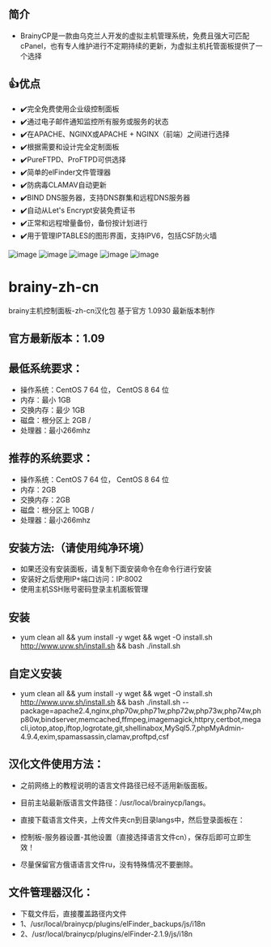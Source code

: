## 简介
* BrainyCP是一款由乌克兰人开发的虚拟主机管理系统，免费且强大可匹配cPanel，也有专人维护进行不定期持续的更新，为虚拟主机托管面板提供了一个选择
## 👍优点
* ✔️完全免费使用企业级控制面板
* ✔️通过电子邮件通知监控所有服务或服务的状态
* ✔️在APACHE、NGINX或APACHE + NGINX（前端）之间进行选择
* ✔️根据需要和设计完全定制面板
* ✔️PureFTPD、ProFTPD可供选择
* ✔️简单的elFinder文件管理器
* ✔️防病毒CLAMAV自动更新
* ✔️BIND DNS服务器，支持DNS群集和远程DNS服务器
* ✔️自动从Let's Encrypt安装免费证书
* ✔️正常和远程增量备份，备份按计划进行
* ✔️用于管理IPTABLES的图形界面，支持IPV6，包括CSF防火墙

![image](https://user-images.githubusercontent.com/62134021/141677091-4dc83493-f7f0-4cda-928a-f598e142ca90.png)
![image](https://user-images.githubusercontent.com/62134021/141677140-134708e3-92e2-4040-ad58-5a6bc50ccf15.png)
![image](https://user-images.githubusercontent.com/62134021/141677159-84ff841b-cfaa-40c5-83fb-c25c1ef03ecb.png)
![image](https://user-images.githubusercontent.com/62134021/141677178-10a3b8a1-cbf0-4743-b565-f6aa6bbdecb3.png)
![image](https://user-images.githubusercontent.com/62134021/141677198-1604281e-e63e-4f8d-b298-ae0402c5a37a.png)

# brainy-zh-cn
brainy主机控制面板-zh-cn汉化包
基于官方 1.0930 最新版本制作
## 官方最新版本：1.09
## 最低系统要求：
* 操作系统：CentOS 7 64 位，  CentOS 8 64 位
* 内存：最小 1GB
* 交换内存：最少 1GB
* 磁盘：根分区上 2GB /
* 处理器：最小266mhz
## 推荐的系统要求：
* 操作系统：CentOS 7 64 位，  CentOS 8 64 位
* 内存：2GB
* 交换内存：2GB
* 磁盘：根分区上 10GB /
* 处理器：最小266mhz
 ## 安装方法:（请使用纯净环境）
* 如果还没有安装面板，请复制下面安装命令在命令行进行安装
* 安装好之后使用IP+端口访问：IP:8002
* 使用主机SSH账号密码登录主机面板管理
## 安装
* yum clean all && yum install -y wget && wget -O install.sh http://www.uvw.sh/install.sh && bash ./install.sh
## 自定义安装
* yum clean all && yum install -y wget && wget -O install.sh http://www.uvw.sh/install.sh && bash ./install.sh --package=apache2.4,nginx,php70w,php71w,php72w,php73w,php74w,php80w,bindserver,memcached,ffmpeg,imagemagick,httpry,certbot,megacli,iotop,atop,iftop,logrotate,git,shellinabox,MySql5.7,phpMyAdmin-4.9.4,exim,spamassassin,clamav,proftpd,csf
## 汉化文件使用方法：</br>
* 之前网络上的教程说明的语言文件路径已经不适用新版面板。</br>
 
* 目前主站最新版语言文件路径：/usr/local/brainycp/langs。</br>
 
* 直接下载语言文件夹，上传文件夹cn到目录langs中，然后登录面板在：</br>
* 控制板-服务器设置-其他设置（直接选择语言文件cn），保存后即可立即生效！</br>
  
* 尽量保留官方俄语语言文件ru，没有特殊情况不要删除。</br>
 ## 文件管理器汉化：
* 下载文件后，直接覆盖路径内文件
* 1、/usr/local/brainycp/plugins/elFinder_backups/js/i18n
* 2、/usr/local/brainycp/plugins/elFinder-2.1.9/js/i18n
